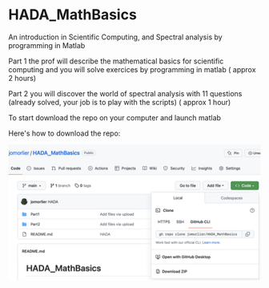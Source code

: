# HADA_MathBasics
An introduction in Scientific Computing, and Spectral analysis by programming in Matlab

Part 1 the prof will describe the mathematical basics for scientific computing and you will solve exercices by programming in matlab ( approx 2 hours) 

Part 2 you will discover the world of spectral analysis with 11 questions (already solved, your job is to play with the scripts) ( approx 1 hour) 


To start download the repo on your computer and launch matlab 

Here's how to download the repo:

![repo](downloadzip.png)


